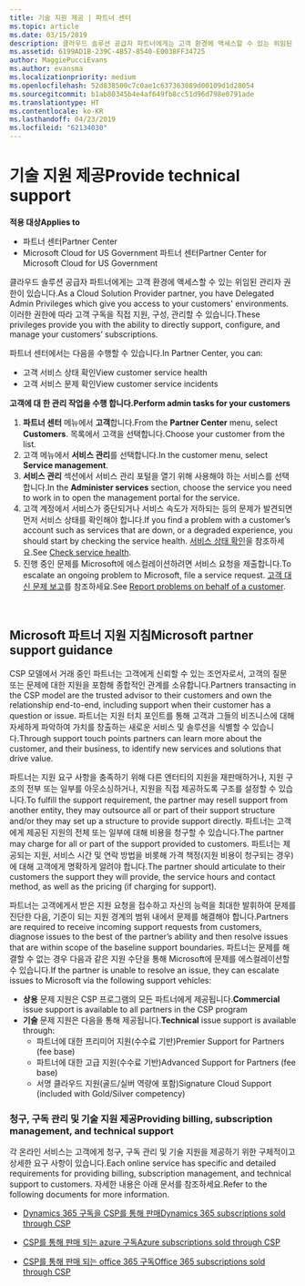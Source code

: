 ```yaml
---
title: 기술 지원 제공 | 파트너 센터
ms.topic: article
ms.date: 03/15/2019
description: 클라우드 솔루션 공급자 파트너에게는 고객 환경에 액세스할 수 있는 위임된 관리자 권한이 있습니다.
ms.assetid: 6199AD1B-239C-4B57-8540-E0038FF34725
author: MaggiePucciEvans
ms.author: evansma
ms.localizationpriority: medium
ms.openlocfilehash: 52d838500c7c0ae1c637363089d00109d1d28054
ms.sourcegitcommit: b1ab80345b4e4af649fb8cc51d96d798e0791ade
ms.translationtype: HT
ms.contentlocale: ko-KR
ms.lasthandoff: 04/23/2019
ms.locfileid: "62134030"
---
```

# <a name="provide-technical-support"></a><span data-ttu-id="f87f4-103">기술 지원 제공</span><span class="sxs-lookup"><span data-stu-id="f87f4-103">Provide technical support</span></span>

<span data-ttu-id="f87f4-104">**적용 대상**</span><span class="sxs-lookup"><span data-stu-id="f87f4-104">**Applies to**</span></span>

-  <span data-ttu-id="f87f4-105">파트너 센터</span><span class="sxs-lookup"><span data-stu-id="f87f4-105">Partner Center</span></span>
-  <span data-ttu-id="f87f4-106">Microsoft Cloud for US Government 파트너 센터</span><span class="sxs-lookup"><span data-stu-id="f87f4-106">Partner Center for Microsoft Cloud for US Government</span></span>


<span data-ttu-id="f87f4-107">클라우드 솔루션 공급자 파트너에게는 고객 환경에 액세스할 수 있는 위임된 관리자 권한이 있습니다.</span><span class="sxs-lookup"><span data-stu-id="f87f4-107">As a Cloud Solution Provider partner, you have Delegated Admin Privileges which give you access to your customers' environments.</span></span> <span data-ttu-id="f87f4-108">이러한 권한에 따라 고객 구독을 직접 지원, 구성, 관리할 수 있습니다.</span><span class="sxs-lookup"><span data-stu-id="f87f4-108">These privileges provide you with the ability to directly support, configure, and manage your customers’ subscriptions.</span></span>

<span data-ttu-id="f87f4-109">파트너 센터에서는 다음을 수행할 수 있습니다.</span><span class="sxs-lookup"><span data-stu-id="f87f4-109">In Partner Center, you can:</span></span>

-   <span data-ttu-id="f87f4-110">고객 서비스 상태 확인</span><span class="sxs-lookup"><span data-stu-id="f87f4-110">View customer service health</span></span>
-   <span data-ttu-id="f87f4-111">고객 서비스 문제 확인</span><span class="sxs-lookup"><span data-stu-id="f87f4-111">View customer service incidents</span></span>

<span data-ttu-id="f87f4-112">**고객에 대 한 관리 작업을 수행 합니다.**</span><span class="sxs-lookup"><span data-stu-id="f87f4-112">**Perform admin tasks for your customers**</span></span>

1.  <span data-ttu-id="f87f4-113">**파트너 센터** 메뉴에서 **고객**합니다.</span><span class="sxs-lookup"><span data-stu-id="f87f4-113">From the **Partner Center** menu, select **Customers**.</span></span> <span data-ttu-id="f87f4-114">목록에서 고객을 선택합니다.</span><span class="sxs-lookup"><span data-stu-id="f87f4-114">Choose your customer from the list.</span></span>
2.  <span data-ttu-id="f87f4-115">고객 메뉴에서 **서비스 관리**를 선택합니다.</span><span class="sxs-lookup"><span data-stu-id="f87f4-115">In the customer menu, select **Service management**.</span></span>
3.  <span data-ttu-id="f87f4-116">**서비스 관리** 섹션에서 서비스 관리 포털을 열기 위해 사용해야 하는 서비스를 선택합니다.</span><span class="sxs-lookup"><span data-stu-id="f87f4-116">In the **Administer services** section, choose the service you need to work in to open the management portal for the service.</span></span>
4.  <span data-ttu-id="f87f4-117">고객 계정에서 서비스가 중단되거나 서비스 속도가 저하되는 등의 문제가 발견되면 먼저 서비스 상태를 확인해야 합니다.</span><span class="sxs-lookup"><span data-stu-id="f87f4-117">If you find a problem with a customer’s account such as services that are down, or a degraded experience, you should start by checking the service health.</span></span> <span data-ttu-id="f87f4-118">[서비스 상태 확인](check-service-health.md)을 참조하세요.</span><span class="sxs-lookup"><span data-stu-id="f87f4-118">See [Check service health](check-service-health.md).</span></span>
5.  <span data-ttu-id="f87f4-119">진행 중인 문제를 Microsoft에 에스컬레이션하려면 서비스 요청을 제출합니다.</span><span class="sxs-lookup"><span data-stu-id="f87f4-119">To escalate an ongoing problem to Microsoft, file a service request.</span></span> <span data-ttu-id="f87f4-120">[고객 대신 문제 보고](report-problems-on-behalf-of-a-customer.md)를 참조하세요.</span><span class="sxs-lookup"><span data-stu-id="f87f4-120">See [Report problems on behalf of a customer](report-problems-on-behalf-of-a-customer.md).</span></span>

 
## <a name="microsoft-partner-support-guidance"></a><span data-ttu-id="f87f4-121">Microsoft 파트너 지원 지침</span><span class="sxs-lookup"><span data-stu-id="f87f4-121">Microsoft partner support guidance</span></span>

<span data-ttu-id="f87f4-122">CSP 모델에서 거래 중인 파트너는 고객에게 신뢰할 수 있는 조언자로서, 고객의 질문 또는 문제에 대한 지원을 포함해 종합적인 관계를 소유합니다.</span><span class="sxs-lookup"><span data-stu-id="f87f4-122">Partners transacting in the CSP model are the trusted advisor to their customers and own the relationship end-to-end, including support when their customer has a question or issue.</span></span> <span data-ttu-id="f87f4-123">파트너는 지원 터치 포인트를 통해 고객과 그들의 비즈니스에 대해 자세하게 파악하여 가치를 창출하는 새로운 서비스 및 솔루션을 식별할 수 있습니다.</span><span class="sxs-lookup"><span data-stu-id="f87f4-123">Through support touch points partners can learn more about the customer, and their business, to identify new services and solutions that drive value.</span></span>

<span data-ttu-id="f87f4-124">파트너는 지원 요구 사항을 충족하기 위해 다른 엔터티의 지원을 재판매하거나, 지원 구조의 전부 또는 일부를 아웃소싱하거나, 지원을 직접 제공하도록 구조를 설정할 수 있습니다.</span><span class="sxs-lookup"><span data-stu-id="f87f4-124">To fulfill the support requirement, the partner may resell support from another entity, they may outsource all or part of their support structure and/or they may set up a structure to provide support directly.</span></span>  <span data-ttu-id="f87f4-125">파트너는 고객에게 제공된 지원의 전체 또는 일부에 대해 비용을 청구할 수 있습니다.</span><span class="sxs-lookup"><span data-stu-id="f87f4-125">The partner may charge for all or part of the support provided to customers.</span></span> <span data-ttu-id="f87f4-126">파트너는 제공되는 지원, 서비스 시간 및 연락 방법을 비롯해 가격 책정(지원 비용이 청구되는 경우)에 대해 고객에게 명확하게 알려야 합니다.</span><span class="sxs-lookup"><span data-stu-id="f87f4-126">The partner should articulate to their customers the support they will provide, the service hours and contact method, as well as the pricing (if charging for support).</span></span> 

<span data-ttu-id="f87f4-127">파트너는 고객에게서 받은 지원 요청을 접수하고 자신의 능력을 최대한 발휘하여 문제를 진단한 다음, 기준이 되는 지원 경계의 범위 내에서 문제를 해결해야 합니다.</span><span class="sxs-lookup"><span data-stu-id="f87f4-127">Partners are required to receive incoming support requests from customers, diagnose issues to the best of the partner’s ability and then resolve issues that are within scope of the baseline support boundaries.</span></span> <span data-ttu-id="f87f4-128">파트너는 문제를 해결할 수 없는 경우 다음과 같은 지원 수단을 통해 Microsoft에 문제를 에스컬레이션할 수 있습니다.</span><span class="sxs-lookup"><span data-stu-id="f87f4-128">If the partner is unable to resolve an issue, they can escalate issues to Microsoft via the following support vehicles:</span></span>

- <span data-ttu-id="f87f4-129">**상용** 문제 지원은 CSP 프로그램의 모든 파트너에게 제공됩니다.</span><span class="sxs-lookup"><span data-stu-id="f87f4-129">**Commercial** issue support is available to all partners in the CSP program</span></span>
-   <span data-ttu-id="f87f4-130">**기술** 문제 지원은 다음을 통해 제공됩니다.</span><span class="sxs-lookup"><span data-stu-id="f87f4-130">**Technical** issue support is available through:</span></span>
    -   <span data-ttu-id="f87f4-131">파트너에 대한 프리미어 지원(수수료 기반)</span><span class="sxs-lookup"><span data-stu-id="f87f4-131">Premier Support for Partners (fee base)</span></span>
    -   <span data-ttu-id="f87f4-132">파트너에 대한 고급 지원(수수료 기반)</span><span class="sxs-lookup"><span data-stu-id="f87f4-132">Advanced Support for Partners (fee base)</span></span>
    -   <span data-ttu-id="f87f4-133">서명 클라우드 지원(골드/실버 역량에 포함)</span><span class="sxs-lookup"><span data-stu-id="f87f4-133">Signature Cloud Support (included with Gold/Silver competency)</span></span>

### <a name="providing-billing-subscription-management-and-technical-support"></a><span data-ttu-id="f87f4-134">청구, 구독 관리 및 기술 지원 제공</span><span class="sxs-lookup"><span data-stu-id="f87f4-134">Providing billing, subscription management, and technical support</span></span> 

<span data-ttu-id="f87f4-135">각 온라인 서비스는 고객에게 청구, 구독 관리 및 기술 지원을 제공하기 위한 구체적이고 상세한 요구 사항이 있습니다.</span><span class="sxs-lookup"><span data-stu-id="f87f4-135">Each online service has specific and detailed requirements for providing billing, subscription management, and technical support to customers.</span></span> <span data-ttu-id="f87f4-136">자세한 내용은 아래 문서를 참조하세요.</span><span class="sxs-lookup"><span data-stu-id="f87f4-136">Refer to the following documents for more information.</span></span>

-   [<span data-ttu-id="f87f4-137">Dynamics 365 구독을 CSP를 통해 판매</span><span class="sxs-lookup"><span data-stu-id="f87f4-137">Dynamics 365 subscriptions sold through CSP</span></span>](https://www.microsoftpartnercommunity.com/t5/CSP/Microsoft-Partner-Support-Guidance/m-p/5262#M30)

-   [<span data-ttu-id="f87f4-138">CSP를 통해 판매 되는 azure 구독</span><span class="sxs-lookup"><span data-stu-id="f87f4-138">Azure subscriptions sold through CSP</span></span>](https://www.microsoftpartnercommunity.com/t5/CSP/Microsoft-Partner-Support-Guidance/m-p/5263#M31)

-   [<span data-ttu-id="f87f4-139">CSP를 통해 판매 되는 office 365 구독</span><span class="sxs-lookup"><span data-stu-id="f87f4-139">Office 365 subscriptions sold through CSP</span></span>](https://www.microsoftpartnercommunity.com/t5/CSP/Microsoft-Partner-Support-Guidance/m-p/5264#M32)
 



